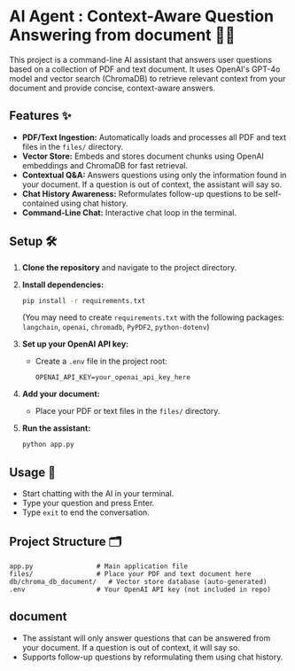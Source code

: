 # AI Agent : Context-Aware Question Answering from document 🤖📄

This project is a command-line AI assistant that answers user questions based on a collection of PDF and text document. It uses OpenAI's GPT-4o model and vector search (ChromaDB) to retrieve relevant context from your document and provide concise, context-aware answers.

## Features ✨
- **PDF/Text Ingestion:** Automatically loads and processes all PDF and text files in the `files/` directory.
- **Vector Store:** Embeds and stores document chunks using OpenAI embeddings and ChromaDB for fast retrieval.
- **Contextual Q&A:** Answers questions using only the information found in your document. If a question is out of context, the assistant will say so.
- **Chat History Awareness:** Reformulates follow-up questions to be self-contained using chat history.
- **Command-Line Chat:** Interactive chat loop in the terminal.

## Setup 🛠️

1. **Clone the repository** and navigate to the project directory.

2. **Install dependencies:**
   ```bash
   pip install -r requirements.txt
   ```
   (You may need to create `requirements.txt` with the following packages: `langchain`, `openai`, `chromadb`, `PyPDF2`, `python-dotenv`)

3. **Set up your OpenAI API key:**
   - Create a `.env` file in the project root:
     ```env
     OPENAI_API_KEY=your_openai_api_key_here
     ```

4. **Add your document:**
   - Place your PDF or text files in the `files/` directory.

5. **Run the assistant:**
   ```bash
   python app.py
   ```

## Usage 💬
- Start chatting with the AI in your terminal.
- Type your question and press Enter.
- Type `exit` to end the conversation.

## Project Structure 🗂️
```
app.py                # Main application file
files/                # Place your PDF and text document here
db/chroma_db_document/   # Vector store database (auto-generated)
.env                  # Your OpenAI API key (not included in repo)
```

## document
- The assistant will only answer questions that can be answered from your document. If a question is out of context, it will say so.
- Supports follow-up questions by reformulating them using chat history.
